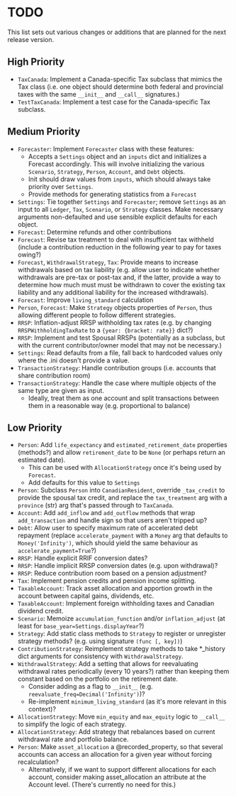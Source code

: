 # TODO
This list sets out various changes or additions that are planned for the
next release version.

## High Priority
* `TaxCanada`: Implement a Canada-specific Tax subclass that mimics the Tax
class (i.e. one object should determine both federal and provincial
taxes with the same `__init__` and `__call__` signatures.)
* `TestTaxCanada`: Implement a test case for the Canada-specific Tax
subclass.

## Medium Priority
* `Forecaster`: Implement `Forecaster` class with these features:
    * Accepts a `Settings` object and an `inputs` dict and initializes
    a Forecast accordingly. This will involve initializing the various
    `Scenario`, `Strategy`, `Person`, `Account`, and `Debt` objects.
    * Init should draw values from `inputs`, which should always take
    priority over `Settings`.
    * Provide methods for generating statistics from a `Forecast`
* `Settings`: Tie together `Settings` and `Forecaster`; remove
`Settings` as an input to all `Ledger`, `Tax`, `Scenario`, or `Strategy`
classes. Make necessary arguments non-defaulted and use sensible
explicit defaults for each object.
* `Forecast`: Determine refunds and other contributions
* `Forecast`: Revise tax treatment to deal with insufficient tax
withheld (include a contribution reduction in the following year to pay
for taxes owing?)
* `Forecast`, `WithdrawalStrategy`, `Tax`: Provide means to increase
withdrawals based on tax liability (e.g. allow user to indicate whether
withdrawals are pre-tax or post-tax and, if the latter, provide a way to
determine how much must must be withdrawn to cover the existing tax
liability and any additional liability for the increased withdrawals).
* `Forecast`: Improve `living_standard` calculation
* `Person`, `Forecast`: Make `Strategy` objects properties of `Person`,
thus allowing different people to follow different strategies.
* `RRSP`: Inflation-adjust RRSP withholding tax rates (e.g. by changing
`RRSPWithholdingTaxRate` to a `{year: {bracket: rate}}` dict?)
* `RRSP`: Implement and test Spousal RRSPs (potentially as a subclass,
but with the current contributor/owner model that may not be necessary.)
* `Settings`: Read defaults from a file, fall back to hardcoded values
only where the .ini doesn't provide a value.
* `TransactionStrategy`: Handle contribution groups (i.e. accounts that
share contribution room)
* `TransactionStrategy`: Handle the case where multiple objects of the
same type are given as input.
    * Ideally, treat them as one account and split transactions between
    them in a reasonable way (e.g. proportional to balance)

## Low Priority
* `Person`: Add `life_expectancy` and `estimated_retirement_date`
properties (methods?) and allow `retirement_date` to be `None` (or
perhaps return an estimated date).
    * This can be used with `AllocationStrategy` once it's being used by
    `Forecast`.
    * Add defaults for this value to `Settings`
* `Person`: Subclass `Person` into `CanadianResident`, override
`_tax_credit` to provide the spousal tax credit, and replace the
`tax_treatment` arg with a `province` (str) arg that's passed through to
`TaxCanada`.
* `Account`: Add `add_inflow` and `add_outflow` methods that wrap
`add_transaction` and handle sign so that users aren't tripped up?
* `Debt`: Allow user to specify maximum rate of accelerated debt
repayment (replace `accelerate_payment` with a `Money` arg that
defaults to `Money('Infinity')`, which should yield the same behaviour
as `accelerate_payment=True`?)
* `RRSP`: Handle explicit RRIF conversion dates?
* `RRSP`: Handle implicit RRSP conversion dates (e.g. upon withdrawal)?
* `RRSP`: Reduce contribution room based on a pension adjustment?
* `Tax`: Implement pension credits and pension income splitting.
* `TaxableAccount`: Track asset allocation and apportion growth in the
account between capital gains, dividends, etc.
* `TaxableAccount`: Implement foreign withholding taxes and Canadian
dividend credit.
* `Scenario`: Memoize `accumulation_function` and/or `inflation_adjust`
(at least for `base_year=Settings.displayYear`?)
* `Strategy`: Add static class methods to `Strategy` to register or
unregister strategy methods? (e.g. using signature `(func [, key])`)
* `ContributionStrategy`: Reimplement strategy methods to take *_history
dict arguments for consistency with `WithdrawalStrategy`.
* `WithdrawalStrategy`: Add a setting that allows for reevaluating
withdrawal rates periodically (every 10 years?) rather than keeping them
constant based on the portfolio on the retirement date.
    * Consider adding as a flag to `__init__`
    (e.g. `reevaluate_freq=Decimal('Infinity')`)?
    * Re-implement `minimum_living_standard` (as it's more relevant in
    this context)?
* `AllocationStrategy`: Move `min_equity` and `max_equity` logic to
`__call__` to simplify the logic of each strategy.
* `AllocationStrategy`: Add strategy that rebalances based on current
withdrawal rate and portfolio balance.
* `Person`: Make `asset_allocation` a @recorded_property, so that
several accounts can access an allocation for a given year without
forcing recalculation?
    * Alternatively, if we want to support different allocations for
    each account, consider making asset_allocation an attribute at
    the Account level. (There's currently no need for this.)
